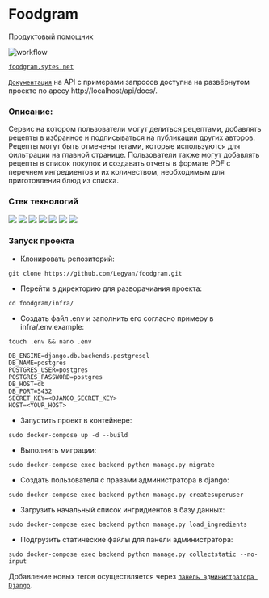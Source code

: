 # Foodgram

Продуктовый помощник

![workflow](https://github.com/legyan/foodgram-project-react/actions/workflows/main.yml/badge.svg)

[```foodgram.sytes.net```](http://foodgram.sytes.net)

[```Документация```](http://foodgram.sytes.net/api/docs/) на API c примерами запросов доступна на развёрнутом проекте по аресу http://localhost/api/docs/.


### Описание:

Сервис на котором пользователи могут делиться рецептами, добавлять рецепты в избранное и подписываться на публикации других авторов.
Рецепты могут быть отмечены тегами, которые используются для фильтрации на главной странице. 
Пользователи также могут добавлять рецепты в список покупок и создавать отчеты в формате PDF с перечнем ингредиентов и их 
количеством, необходимым для приготовления блюд из списка.



### Стек технологий 

![](https://img.shields.io/badge/Python-3.11-black?style=flat&logo=python) 
![](https://img.shields.io/badge/Django-4.1.3-black?style=flat&logo=django&logoColor=green)
![](https://img.shields.io/badge/Djangorestframework-3.14.0-black?style=flat&logo=django&logoColor=green) 
![](https://img.shields.io/badge/PostgreSQL-black?style=flat&logo=PostgreSQL&logoColor=orange)
![](https://img.shields.io/badge/Nginx-black?style=flat&logo=NGINX&logoColor=green)
![](https://img.shields.io/badge/Gunicorn-black?style=flat&logo=Gunicorn&logoColor=#499848)
![](https://img.shields.io/badge/Docker-black?style=flat&logo=Docker&logoColor=blue)

### Запуск проекта
- Клонировать репозиторий:
```
git clone https://github.com/Legyan/foodgram.git
```
- Перейти в директорию для разворачиания проекта:
```
cd foodgram/infra/
```
- Создать файл .env и заполнить его согласно примеру в infra/.env.example:
```
touch .env && nano .env
```

```
DB_ENGINE=django.db.backends.postgresql
DB_NAME=postgres
POSTGRES_USER=postgres
POSTGRES_PASSWORD=postgres
DB_HOST=db
DB_PORT=5432
SECRET_KEY=<DJANGO_SECRET_KEY>
HOST=<YOUR_HOST>
```

- Запустить проект в контейнере:
```
sudo docker-compose up -d --build
```
- Выполнить миграции:
```
sudo docker-compose exec backend python manage.py migrate
```
- Создать пользователя с правами администратора в django:
```
sudo docker-compose exec backend python manage.py createsuperuser
```
- Загрузить начальный список ингридиентов в базу данных:
```
sudo docker-compose exec backend python manage.py load_ingredients
```
- Подгрузить статические файлы для панели администратора:
```
sudo docker-compose exec backend python manage.py collectstatic --no-input
```

Добавление новых тегов осуществляется через [```панель администратора Django```](http://localhost/api/admin/).
